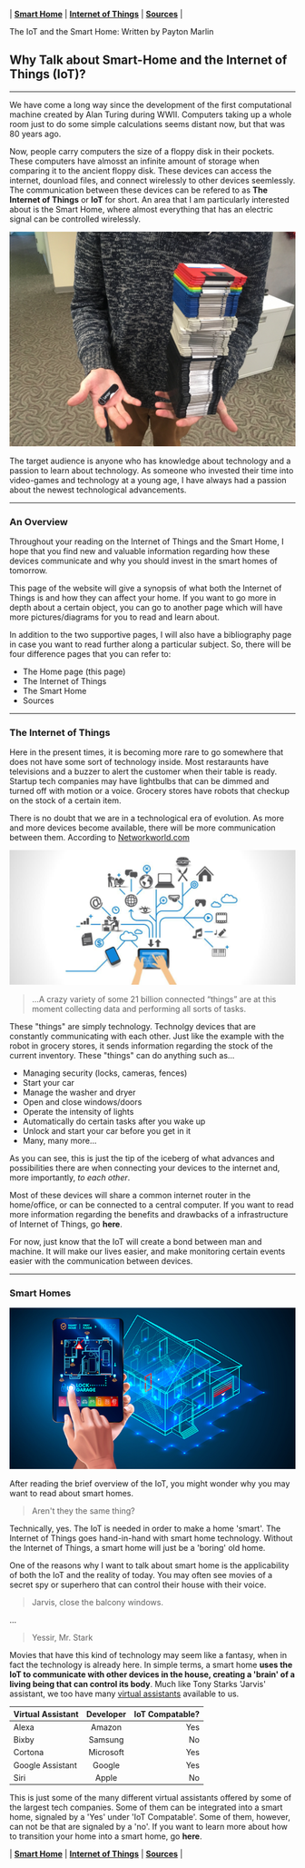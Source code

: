  | [**Smart Home**](/Smart.md) | [**Internet of Things**](/IoT.md) | [**Sources**](/Sources.md) |

  
  The IoT and the Smart Home: Written by Payton Marlin

## **Why Talk about Smart-Home and the Internet of Things (IoT)?**
---
We have come a long way since the development of the first computational machine created by Alan Turing during WWII. Computers taking up a whole room just to do some simple calculations seems distant now, but that was 80 years ago. 

Now, people carry computers the size of a floppy disk in their pockets. These computers have almosst an infinite amount of storage when comparing it to the ancient floppy disk. These devices can access the internet, dounload files, and connect wirelessly to other devices seemlessly. The communication between these devices can be refered to as **The Internet of Things** or **IoT** for short. An area that I am particularly interested about is the Smart Home, where almost everything that has an electric signal can be controlled wirelessly.

![128 Gb flashdrive -> 128 Mb of floppy disk](Pictures/Floppy.jpg)

The target audience is anyone who has knowledge about technology and a passion to learn about technology. As someone who invested their time into video-games and technology at a young age, I have always had a passion about the newest technological advancements.  

---

### **An Overview**

Throughout your reading on the Internet of Things and the Smart Home, I hope that you find new and valuable information regarding how these devices communicate and why you should invest in the smart homes of tomorrow.

This page of the website will give a synopsis of what both the Internet of Things is and how they can affect your home. If you want to go more in depth about a certain object, you can go to another page which will have more pictures/diagrams for you to read and learn about.

In addition to the two supportive pages, I will also have a bibliography page in case you want to read further along a particular subject. So, there will be four difference pages that you can refer to:
- The Home page (this page)
- The Internet of Things
- The Smart Home
- Sources

---
### **The Internet of Things**

Here in the present times, it is becoming more rare to go somewhere that does not have some sort of technology inside. Most restaraunts have televisions and a buzzer to alert the customer when their table is ready. Startup tech companies may have lightbulbs that can be dimmed and turned off with motion or a voice. Grocery stores have robots that checkup on the stock of a certain item. 

There is no doubt that we are in a technological era of evolution. As more and more devices become available, there will be more communication between them. According to [Networkworld.com](https://www.networkworld.com/article/3542891/the-internet-of-things-in-2020-more-vital-than-ever.html)

![the IoT](Pictures/IoT.jpg)

> ...A crazy variety of some 21 billion connected “things” are at this moment collecting data and performing all sorts of tasks. 

These "things" are simply technology. Technolgy devices that are constantly communicating with each other. Just like the example with the robot in grocery stores, it sends information regarding the stock of the current inventory. These "things" can do anything such as...

 - Managing security (locks, cameras, fences)
 - Start your car
 - Manage the washer and dryer
 - Open and close windows/doors
 - Operate the intensity of lights
 - Automatically do certain tasks after you wake up
 - Unlock and start your car before you get in it 
 - Many, many more...

 As you can see, this is just the tip of the iceberg of what advances and possibilities there are when connecting your devices to the internet and, more importantly, *to each other*. 

 Most of these devices will share a common internet router in the home/office, or can be connected to a central computer. If you want to read more information regarding the benefits and drawbacks of a infrastructure of Internet of Things, go **here**.

 For now, just know that the IoT will create a bond between man and machine. It will make our lives easier, and make monitoring certain events easier with the communication between devices. 

 ---
 ### **Smart Homes**

![Smart-Home](Pictures/Home.jpg)

 After reading the brief overview of the IoT, you might wonder why you may want to read about smart homes.

 >Aren't they the same thing?

 Technically, yes. The IoT is needed in order to make a home 'smart'. The Internet of Things goes hand-in-hand with smart home technology. Without the Internet of Things, a smart home will just be a 'boring' old home. 

 One of the reasons why I want to talk about smart home is the applicability of both the IoT and the reality of today. You may often see movies of a secret spy or superhero that can control their house with their voice.

 > Jarvis, close the balcony windows. 

...
> Yessir, Mr. Stark

Movies that have this kind of technology may seem like a fantasy, when in fact the technology is already here. In simple terms, a smart home **uses the IoT to communicate with other devices in the house, creating a 'brain' of a living being that can control its body**. Much like Tony Starks 'Jarvis' assistant, we too have many [virtual assistants](https://en.wikipedia.org/wiki/Virtual_assistant) available to us. 

| Virtual Assistant  | Developer | IoT Compatable?  |  
|:---|:---:|---:|
| Alexa  | Amazon  | Yes  | 
| Bixby  | Samsung  | No  |  
| Cortona  | Microsoft  | Yes  |
| Google Assistant | Google | Yes |
| Siri | Apple | No |

This is just some of the many different virtual assistants offered by some of the largest tech companies. Some of them can be integrated into a smart home, signaled by a 'Yes' under 'IoT Compatable'. Some of them, however, can not be that are signaled by a 'no'. If you want to learn more about how to transition your home into a smart home, go **here**.

 | [**Smart Home**](/Smart.md) | [**Internet of Things**](/IoT.md) | [**Sources**](/Sources.md) |



    
